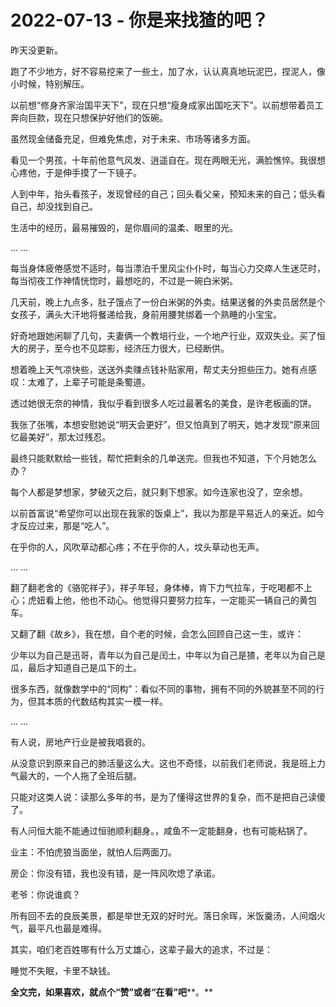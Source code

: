 # 2022-07-13 - 你是来找猹的吧？

昨天没更新。

跑了不少地方，好不容易挖来了一些土，加了水，认认真真地玩泥巴，捏泥人，像小时候，特别解压。

以前想“修身齐家治国平天下”，现在只想“瘦身成家出国吃天下”。以前想带着员工奔向巨款，现在只想保护好他们的饭碗。

虽然现金储备充足，但难免焦虑，对于未来、市场等诸多方面。

看见一个男孩，十年前他意气风发、逍遥自在。现在两眼无光，满脸憔悴。我很想心疼他，于是伸手摸了一下镜子。

人到中年，抬头看孩子，发现曾经的自己；回头看父亲，预知未来的自己；低头看自己，却没找到自己。

生活中的经历，最易摧毁的，是你眉间的温柔、眼里的光。

... ...

每当身体疲倦感觉不适时，每当漂泊千里风尘仆仆时，每当心力交瘁人生迷茫时，每当彻夜工作神情恍惚时，最想吃的，不过是一碗白米粥。

几天前，晚上九点多，肚子饿点了一份白米粥的外卖。结果送餐的外卖员居然是个女孩子，满头大汗地将餐递给我，身前用腰凳绑着一个熟睡的小宝宝。

好奇地跟她闲聊了几句，夫妻俩一个教培行业，一个地产行业，双双失业。买了恒大的房子，至今也不见踪影，经济压力很大，已经断供。

想着晚上天气凉快些，送送外卖赚点钱补贴家用，帮丈夫分担些压力。她有点感叹：太难了，上辈子可能是条蜀道。

透过她很无奈的神情，我似乎看到很多人吃过最著名的美食，是许老板画的饼。

我张了张嘴，本想安慰她说“明天会更好”，但又怕真到了明天，她才发现“原来回忆最美好”，那太过残忍。

最终只能默默给一些钱，帮忙把剩余的几单送完。但我也不知道，下个月她怎么办？

每个人都是梦想家，梦破灭之后，就只剩下想家。如今连家也没了，空余想。

以前首富说“希望你可以出现在我家的饭桌上”，我以为那是平易近人的亲近。如今才反应过来，那是“吃人”。

在乎你的人，风吹草动都心疼；不在乎你的人，坟头草动也无声。

... ...

翻了翻老舍的《骆驼祥子》，祥子年轻，身体棒，肯下力气拉车，于吃喝都不上心；虎妞看上他，他也不动心。他觉得只要努力拉车，一定能买一辆自己的黄包车。

又翻了翻《故乡》，我在想，自个老的时候，会怎么回顾自己这一生，或许：

少年以为自己是迅哥，青年以为自己是闰土，中年以为自己是猹，老年以为自己是瓜，最后才知道自己是瓜下的土。

很多东西，就像数学中的“同构”：看似不同的事物，拥有不同的外貌甚至不同的行为，但其本质的代数结构其实一模一样。

... ...

有人说，房地产行业是被我唱衰的。

从没意识到原来自己的肺活量这么大。这也不奇怪，以前我们老师说，我是班上力气最大的，一个人拖了全班后腿。

只能对这类人说：读那么多年的书，是为了懂得这世界的复杂，而不是把自己读傻了。

有人问恒大能不能通过恒驰顺利翻身。，咸鱼不一定能翻身，也有可能粘锅了。

业主：不怕虎狼当面坐，就怕人后两面刀。

房企：你没有错，我也没有错，是一阵风吹熄了承诺。

老爷：你说谁疯？

所有回不去的良辰美景，都是举世无双的好时光。落日余晖，米饭羹汤，人间烟火气，最平凡也最是难得。

其实，咱们老百姓哪有什么万丈雄心，这辈子最大的追求，不过是：

睡觉不失眠，卡里不缺钱。

**全文完，如果喜欢，就点个“赞”或者“在看”吧****。**